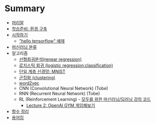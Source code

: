 # Summary

* [머리말](README.md)
* [학습준비: 환경 구축](tensorflow/setting.md)
* [시작하기](tensorflow/start.md)
  * ["hello tensorflow" 예제](tensorflow/hello_tensorflow.md)
* [머신러닝 분류](tensorflow/classification.md)
* 알고리즘 
  * [선형회귀분석(renear regression)](tensorflow/renear_regression.md)
  * [로지스틱 회귀 (logistic regression:classification)](tensorflow/logistic_regression.md)
  * [단일 계층 신경망: MNIST](tensorflow/mnist.md)
  * [군집화 (clustering)](tensorflow/clustering.md)
  * [word2vec](tensorflow/word2vec.md)
  * CNN (Convolutional Neural Network) (Tobe)
  * RNN (Recurrent Neural Network) (Tobe)
  * RL (Reinforcement Learning) - [모두를 위한 머신러닝/딥러닝 강의 코드](http://hunkim.github.io/ml/)
	* [Lecture 2: OpenAI GYM 게임해보기](tensorflow/RL/rl-l02.md)
* [함수 정리](tensorflow/function.md)
* [용어집](tensorflow/glossary.md)
